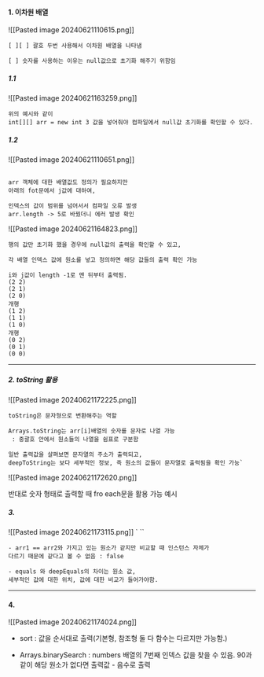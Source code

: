 

#### 1. 이차원 배열

![[Pasted image 20240621110615.png]]

```
[ ][ ] 괄호 두번 사용해서 이차원 배열을 나타냄

[ ] 숫자를 사용하는 이유는 null값으로 초기화 해주기 위함임
```


##### 1.1 

![[Pasted image 20240621163259.png]]


```
위의 예시와 같이 
int[][] arr = new int 3 값을 넣어줘야 컴파일에서 null값 초기화를 확인할 수 있다.
```


##### 1.2 
![[Pasted image 20240621110651.png]]

```

arr 객체에 대한 배열값도 정의가 필요하지만
아래의 fot문에서 j값에 대하여,

인덱스의 값이 범위를 넘어서서 컴파일 오류 발생
arr.length -> 5로 바꿨더니 에러 발생 확인
```


![[Pasted image 20240621164823.png]]

```
행의 값만 초기화 했을 경우에 null값의 출력을 확인할 수 있고,

각 배열 인덱스 값에 원소를 넣고 정의하면 해당 값들의 출력 확인 가능

i와 j값이 length -1로 맨 뒤부터 출력됨.
(2 2)
(2 1)
(2 0)
개행
(1 2)
(1 1)
(1 0)
개행
(0 2)
(0 1)
(0 0)
```

--------------------------------------------------------------------------

##### 2. toString 활용

![[Pasted image 20240621172225.png]]

```
toString은 문자형으로 변환해주는 역할

Arrays.toString는 arr[i]배열의 숫자를 문자로 나열 가능
 : 중괄호 안에서 원소들의 나열을 쉼표로 구분함
 
일반 출력값을 살펴보면 문자열의 주소가 출력되고,
deepToString는 보다 세부적인 정보, 즉 원소의 값들이 문자열로 출력됨을 확인 가능`
```

![[Pasted image 20240621172620.png]]

반대로 숫자 형태로 출력할 때 fro each문을 활용 가능 예시

##### 3.

![[Pasted image 20240621173115.png]]
`
``
```
- arr1 == arr2와 가지고 있는 원소가 같지만 비교할 때 인스턴스 자체가
다르기 때문에 같다고 볼 수 없음 : false

- equals 와 deepEquals의 차이는 원소 값,
세부적인 값에 대한 위치, 값에 대한 비교가 들어가야함.
```

--------------------------------------------------------------------------
#### 4. 

![[Pasted image 20240621174024.png]]

- sort : 값을 순서대로 출력(기본형, 참조형 둘 다 함수는 다르지만 가능함.)

- Arrays.binarySearch : numbers 배열의 7번째 인덱스 값을 찾을 수 있음.
					90과 같이 해당 원소가 없다면 출력값 - 음수로 출력